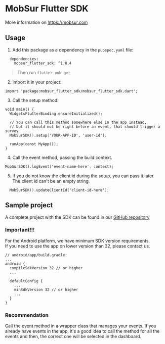 # MobSur Flutter SDK
More information on https://mobsur.com

## Usage

1. Add this package as a dependency in the `pubspec.yaml` file:
```
  dependencies:
    mobsur_flutter_sdk: ^1.0.4
```
  
>Then run `flutter pub get`  
  
2. Import it in your project:
```
import 'package:mobsur_flutter_sdk/mobsur_flutter_sdk.dart';
```

3. Call the setup method:
```
void main() {
  WidgetsFlutterBinding.ensureInitialized();

  // You can call this method somewhere else in the app instead,
  // but it should not be right before an event, that should trigger a survey
  MobSurSDK().setup('YOUR-APP-ID', 'user-id');
  
  runApp(const MyApp());
}
```

4. Call the event method, passing the build context.
```
MobSurSDK().logEvent('event-name-here', context);
```

5. If you do not know the client id during the setup, you can pass it later. The client id can't be an empty string.
```
  MobSurSDK().updateClientId('client-id-here');
```

## Sample project

A complete project with the SDK can be found in our [GitHub repository](https://github.com/eden-tech-labs/MobSur-Flutter-App).

### Important!!!
For the Android platform, we have minimum SDK version requirements.  
If you need to use the app on lower version than 32, please contact us.

```
// android/app/build.gradle:
...
android {
  compileSdkVersion 32 // or higher
  ...

  defaultConfig {
    ...
    minSdkVersion 32 // or higher
    ...
  }
}

```

### Recommendation 
Call the event method in a wrapper class that manages your events.
If you already have events in the app, it's a good idea to call the method for all the events and then, the correct one will be selected in the dashboard.
